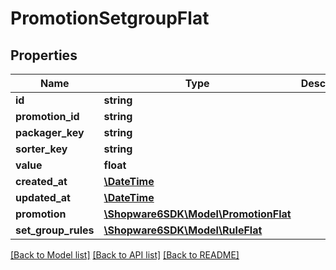 # PromotionSetgroupFlat

## Properties
Name | Type | Description | Notes
------------ | ------------- | ------------- | -------------
**id** | **string** |  | [optional] 
**promotion_id** | **string** |  | 
**packager_key** | **string** |  | 
**sorter_key** | **string** |  | 
**value** | **float** |  | 
**created_at** | [**\DateTime**](\DateTime.md) |  | 
**updated_at** | [**\DateTime**](\DateTime.md) |  | 
**promotion** | [**\Shopware6SDK\Model\PromotionFlat**](PromotionFlat.md) |  | [optional] 
**set_group_rules** | [**\Shopware6SDK\Model\RuleFlat**](RuleFlat.md) |  | [optional] 

[[Back to Model list]](../../README.md#documentation-for-models) [[Back to API list]](../../README.md#documentation-for-api-endpoints) [[Back to README]](../../README.md)

